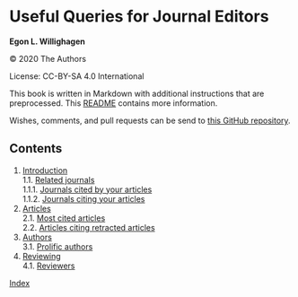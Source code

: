 # Useful Queries for Journal Editors


**Egon L. Willighagen**

© 2020 The Authors

License: CC-BY-SA 4.0 International

This book is written in Markdown with additional instructions that are preprocessed.
This [README](https://github.com/jcheminform/useful-queries/blob/master/README.md)
contains more information.

Wishes, comments, and pull requests can be send to
[this GitHub repository](https://github.com/jcheminform/useful-queries/).

## Contents

1. [Introduction](intro.md) <br />
1.1. [Related journals](intro.md#related-journals) <br />
1.1.1. [Journals cited by your articles](intro.md#journals-cited-by-your-articles) <br />
1.1.2. [Journals citing your articles](intro.md#journals-citing-your-articles) <br />
2. [Articles](articles.md) <br />
2.1. [Most cited articles](articles.md#most-cited-articles) <br />
2.2. [Articles citing retracted articles](articles.md#articles-citing-retracted-articles) <br />
3. [Authors](authors.md) <br />
3.1. [Prolific authors](authors.md#prolific-authors) <br />
4. [Reviewing](reviewing.md) <br />
4.1. [Reviewers](reviewing.md#reviewers) <br />

[Index](indexList.md) <br />
